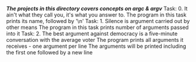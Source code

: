 ***The projects in this directory covers concepts on argc & argv***
Task: 0. It ain't what they call you, it's what you answer to.
	The program in this task prints its name, followed by '\n'
Task: 1. Silence is argument carried out by other means
	The program in this task prints number of arguments passed into it
Task: 2. The best argument against democracy is a five-minute conversation with the average voter
	The program prints all arguments it receives - one argument per line
	The arguments will be printed including the first one followed by a new line
